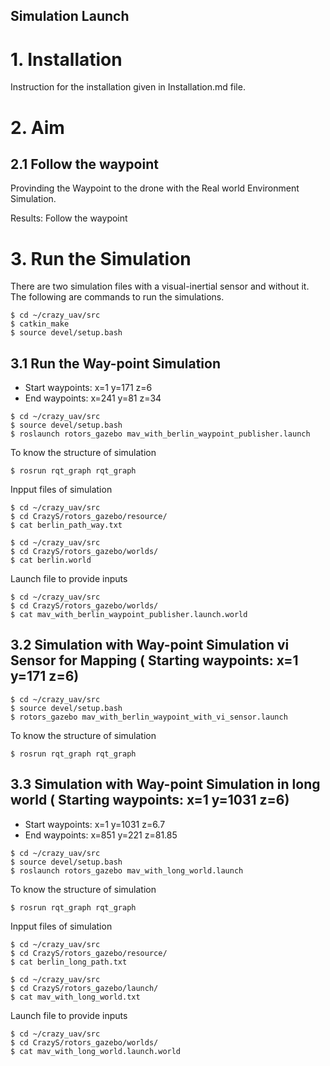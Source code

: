 Simulation Launch
-----------
# 1. Installation  
Instruction for the installation given in Installation.md file. 

# 2. Aim
## 2.1 Follow the waypoint 
Provinding the Waypoint to the drone with the Real world Environment Simulation.

Results: Follow the waypoint 

# 3. Run the Simulation 
There are two simulation files with a visual-inertial sensor and without it. The following are commands to run the simulations. 

```console 1
$ cd ~/crazy_uav/src
$ catkin_make
$ source devel/setup.bash
```
## 3.1 Run the Way-point  Simulation 
* Start waypoints: x=1 y=171 z=6
* End waypoints: x=241 y=81 z=34
```console 1
$ cd ~/crazy_uav/src
$ source devel/setup.bash
$ roslaunch rotors_gazebo mav_with_berlin_waypoint_publisher.launch
```
To know the structure of simulation  
```console 2
$ rosrun rqt_graph rqt_graph 
```
Inpput files of simulation  
```console 3
$ cd ~/crazy_uav/src
$ cd CrazyS/rotors_gazebo/resource/
$ cat berlin_path_way.txt
```
```
$ cd ~/crazy_uav/src
$ cd CrazyS/rotors_gazebo/worlds/
$ cat berlin.world
```

Launch file to provide inputs
```
$ cd ~/crazy_uav/src
$ cd CrazyS/rotors_gazebo/worlds/
$ cat mav_with_berlin_waypoint_publisher.launch.world
```


## 3.2 Simulation with  Way-point  Simulation  vi Sensor for Mapping ( Starting waypoints: x=1 y=171 z=6)


```console 1
$ cd ~/crazy_uav/src
$ source devel/setup.bash
$ rotors_gazebo mav_with_berlin_waypoint_with_vi_sensor.launch
```
To know the structure of simulation  
```console 2
$ rosrun rqt_graph rqt_graph 
```
## 3.3 Simulation with  Way-point  Simulation  in long world ( Starting waypoints: x=1 y=1031 z=6)
* Start waypoints: x=1 y=1031 z=6.7
* End waypoints: x=851 y=221 z=81.85
 
```console 1
$ cd ~/crazy_uav/src
$ source devel/setup.bash
$ roslaunch rotors_gazebo mav_with_long_world.launch 
```
To know the structure of simulation  
```console 2
$ rosrun rqt_graph rqt_graph 
```

Inpput files of simulation  
```console 3
$ cd ~/crazy_uav/src
$ cd CrazyS/rotors_gazebo/resource/
$ cat berlin_long_path.txt
```
```console 3
$ cd ~/crazy_uav/src
$ cd CrazyS/rotors_gazebo/launch/
$ cat mav_with_long_world.txt
```

Launch file to provide inputs
```
$ cd ~/crazy_uav/src
$ cd CrazyS/rotors_gazebo/worlds/
$ cat mav_with_long_world.launch.world
```



